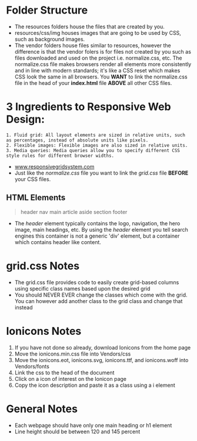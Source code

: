 # Folder Structure
* The resources folders house the files that are created by you. 
* resources/css/img houses images that are going to be used by CSS, such as background images.
* The vendor folders house files similar to resources, however the difference is that the vendor folers is for files not created by you such as files downloaded and used on the project i.e. normalize.css, etc. The normalize.css file makes browsers render all elements more consistently and in line with modern standards; it's like a CSS reset which makes CSS look the same in all browsers. You **WANT** to link the normalize.css file in the head of your **index.html** file **ABOVE** all other CSS files.

# 3 Ingredients to Responsive Web Design:
    1. Fluid grid: All layout elements are sized in relative units, such as percentages, instead of absolute units like pixels.
    2. Flexible images: Flexible images are also sized in relative units.
    3. Media queries: Media queries allow you to specify different CSS style rules for different browser widths.

* www.responsivegridsystem.com
* Just like the *normalize.css* file you want to link the *grid.css* file **BEFORE** your CSS files.

## HTML Elements
> header
> nav
> main
> article
> aside
> section
> footer

* The *header* element typically contains the logo, navigation, the hero image, main headings, etc. By using the *header* element you tell search engines this container is not a generic 'div' element, but a container which contains header like content.

# grid.css Notes
* The grid.css file provides code to easily create grid-based columns using specific class names based upon the desired grid
* You should NEVER EVER change the classes which come with the grid. You can however add another class to the grid class and change that instead

# Ionicons Notes
1. If you have not done so already, download Ionicons from the home page
2. Move the ionicons.min.css file into Vendors/css
3. Move the ionicons.eot, ionicons.svg, ionicons.ttf, and ionicons.woff into Vendors/fonts
4. Link the css to the head of the document
5. Click on a icon of interest on the Ionicon page
6. Copy the icon description and paste it as a class using a i element 

# General Notes
* Each webpage should have only one main heading or h1 element
* Line height should be between 120 and 145 percent